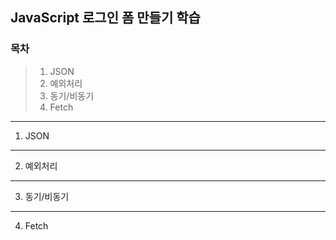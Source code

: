 ## JavaScript 로그인 폼 만들기 학습

### 목차
> 1. JSON
> 2. 예외처리
> 3. 동기/비동기
> 4. Fetch
----
1. JSON
---
2. 예외처리
---
3. 동기/비동기
---
4. Fetch
